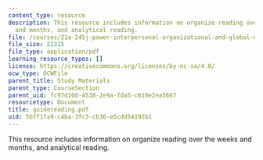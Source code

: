 ```yaml
---
content_type: resource
description: This resource includes information on organize reading over the weeks
  and months, and analytical reading.
file: /courses/21a-245j-power-interpersonal-organizational-and-global-dimensions-fall-2005/5bff1fa9c4ba3fc3cb36e5cdd54192b1_guidereading.pdf
file_size: 21315
file_type: application/pdf
learning_resource_types: []
license: https://creativecommons.org/licenses/by-nc-sa/4.0/
ocw_type: OCWFile
parent_title: Study Materials
parent_type: CourseSection
parent_uid: fc97d10d-4538-2e9a-fda5-c618e2ea5667
resourcetype: Document
title: guidereading.pdf
uid: 5bff1fa9-c4ba-3fc3-cb36-e5cdd54192b1
---
```

This resource includes information on organize reading over the weeks and months, and analytical reading.